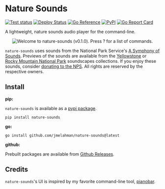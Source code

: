 # Nature Sounds

[![Test status](https://github.com/jmelahman/nature-sounds/actions/workflows/test.yml/badge.svg)](https://github.com/jmelahman/nature-sounds/actions)
[![Deploy Status](https://github.com/jmelahman/nature-sounds/actions/workflows/release.yml/badge.svg)](https://github.com/jmelahman/nature-sounds/actions)
[![Go Reference](https://pkg.go.dev/badge/github.com/jmelahman/nature-sounds.svg)](https://pkg.go.dev/github.com/jmelahman/nature-sounds)
[![PyPI](https://img.shields.io/pypi/v/nature-sounds.svg)]()
[![Go Report Card](https://goreportcard.com/badge/github.com/jmelahman/nature-sounds)](https://goreportcard.com/report/github.com/jmelahman/nature-sounds)

A lightweight, nature sounds audio player for the command-line.

<p align="center">
  <picture align="center">
    <source media="(prefers-color-scheme dark)" srcset="https://github.com/jmelahman/nature-sounds/blob/master/demo_dark.png">
    <source media="(prefers-color-scheme: light)" srcset="https://github.com/jmelahman/nature-sounds/blob/master/demo_light.png">
    <img alt="Welcome to nature-sounds (v0.1.0). Press ? for a list of commands." src="https://github.com/jmelahman/nature-sounds/blob/master/demo_light.png">
  </picture>
</p>

`nature-sounds` uses sounds from the National Park Service's [A Symphony of Sounds](https://www.nps.gov/subjects/sound/index.htm).
Previews of the sounds are available from the [Yellowstone](https://www.nps.gov/yell/learn/photosmultimedia/sounds-soundscapes.htm) or [Rocky Mountain National Park](https://www.nps.gov/romo/learn/photosmultimedia/sounds-ambient-soundscapes.htm) soundscapes collections.
If you enjoy these sounds, consider [donating to the NPS](https://www.nps.gov/getinvolved/donate.htm).
All rights are reserved by the respective owners.

## Install

**pip:**

`nature-sounds` is available as a [pypi package](https://pypi.org/project/nature-sounds/).

```shell
pip install nature-sounds
```

**go:**

```shell
go install github.com/jmelahman/nature-sounds@latest
```

**github:**

Prebuilt packages are available from [Github Releases](https://github.com/jmelahman/nature-sounds/releases).

## Credits

`nature-sounds`'s UI is inspired by my favorite command-line tool, [pianobar](https://github.com/PromyLOPh/pianobar).

